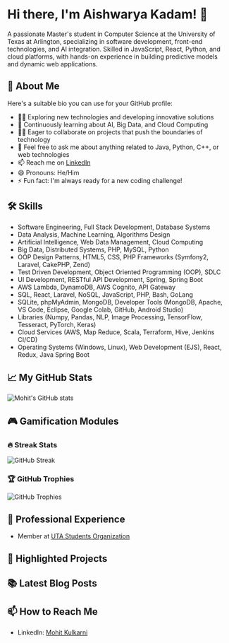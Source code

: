 # Hi there, I'm Aishwarya Kadam! 👋
A passionate Master's student in Computer Science at the University of Texas at Arlington, specializing in software development, front-end technologies, and AI integration. Skilled in JavaScript, React, Python, and cloud platforms, with hands-on experience in building predictive models and dynamic web applications.

## 🚀 About Me

Here's a suitable bio you can use for your GitHub profile:


- 👨‍💻 Exploring new technologies and developing innovative solutions
- 🧠 Continuously learning about AI, Big Data, and Cloud Computing
- 👯‍♂️ Eager to collaborate on projects that push the boundaries of technology
- 💬 Feel free to ask me about anything related to Java, Python, C++, or web technologies
- 📫 Reach me on [LinkedIn](https://linkedin.com/in//aishwarya-kadam-739509228/)
- 😄 Pronouns: He/Him
- ⚡ Fun fact: I'm always ready for a new coding challenge!

## 🛠 Skills
- Software Engineering, Full Stack Development, Database Systems
- Data Analysis, Machine Learning, Algorithms Design
- Artificial Intelligence, Web Data Management, Cloud Computing
- Big Data, Distributed Systems, PHP, MySQL, Python
- OOP Design Patterns, HTML5, CSS, PHP Frameworks (Symfony2, Laravel, CakePHP, Zend)
- Test Driven Development, Object Oriented Programming (OOP), SDLC
- UI Development, RESTful API Development, Spring, Spring Boot
- AWS Lambda, DynamoDB, AWS Cognito, API Gateway
- SQL, React, Laravel, NoSQL, JavaScript, PHP, Bash, GoLang
- SQLite, phpMyAdmin, MongoDB, Developer Tools (MongoDB, Apache, VS Code, Eclipse, Google Colab, GitHub, Android Studio)
- Libraries (Numpy, Pandas, NLP, Image Processing, TensorFlow, Tesseract, PyTorch, Keras)
- Cloud Services (AWS, Map Reduce, Scala, Terraform, Hive, Jenkins CI/CD)
- Operating Systems (Windows, Linux), Web Development (EJS), React, Redux, Java Spring Boot

## 📈 My GitHub Stats

![Mohit's GitHub stats](https://github-readme-stats.vercel.app/api?username=Aishwaryakadam-30&show_icons=true&theme=radical)

## 🎮 Gamification Modules

### 🔥 Streak Stats
![GitHub Streak](http://github-readme-streak-stats.herokuapp.com?user=mohit8426&theme=radical&date_format=M%20j%5B%2C%20Y%5D)

### 🏆 GitHub Trophies
![GitHub Trophies](https://github-profile-trophy.vercel.app/?username=mohit8426&theme=radical&no-frame=true&no-bg=true&margin-w=4)


## 💼 Professional Experience
- Member at [UTA Students Organization]()

## 🌟 Highlighted Projects


## 📚 Latest Blog Posts


## 📫 How to Reach Me
- LinkedIn: [Mohit Kulkarni](https://www.linkedin.com/in/mohit-kulkarni27/)
